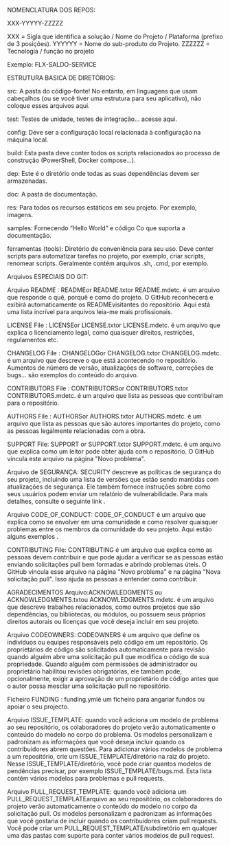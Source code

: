 
NOMENCLATURA DOS REPOS:

XXX-YYYYY-ZZZZZ

XXX = Sigla que identifica a solução / Nome do Projeto / Plataforma (prefixo de 3 posições).
YYYYYY = Nome do sub-produto do Projeto.
ZZZZZZ = Tecnologia / função no projeto

Exemplo: FLX-SALDO-SERVICE


ESTRUTURA BASICA DE DIRETÓRIOS:

src: A pasta do código-fonte! No entanto, em linguagens que usam cabeçalhos (ou se você tiver uma estrutura para seu aplicativo), não coloque esses arquivos aqui.

test: Testes de unidade, testes de integração... acesse aqui.

config: Deve ser a configuração local relacionada à configuração na máquina local.

build: Esta pasta deve conter todos os scripts relacionados ao processo de construção (PowerShell, Docker compose…).

dep: Este é o diretório onde todas as suas dependências devem ser armazenadas.

doc: A pasta de documentação.

res: Para todos os recursos estáticos em seu projeto. Por exemplo, imagens.

samples: Fornecendo “Hello World” e código Co que suporta a documentação.

ferramentas (tools): Diretório de conveniência para seu uso. Deve conter scripts para automatizar tarefas no projeto, por exemplo, criar scripts, renomear scripts. Geralmente contém arquivos .sh, .cmd, por exemplo.

Arquivos ESPECIAIS DO GIT:

Arquivo README : READMEor README.txtor README.mdetc. é um arquivo que responde o quê, porquê e como do projeto. O GitHub reconhecerá e exibirá automaticamente os READMEvisitantes do repositório. Aqui está uma lista incrível para arquivos leia-me mais profissionais.

LICENSE File : LICENSEor LICENSE.txtor LICENSE.mdetc. é um arquivo que explica o licenciamento legal, como quaisquer direitos, restrições, regulamentos etc.

CHANGELOG File : CHANGELOGor CHANGELOG.txtor CHANGELOG.mdetc. é um arquivo que descreve o que está acontecendo no repositório. Aumentos de número de versão, atualizações de software, correções de bugs... são exemplos do conteúdo do arquivo.

CONTRIBUTORS File : CONTRIBUTORSor CONTRIBUTORS.txtor CONTRIBUTORS.mdetc. é um arquivo que lista as pessoas que contribuíram para o repositório.

AUTHORS File : AUTHORSor AUTHORS.txtor AUTHORS.mdetc. é um arquivo que lista as pessoas que são autores importantes do projeto, como as pessoas legalmente relacionadas com a obra.

SUPPORT File: SUPPORT or SUPPORT.txtor SUPPORT.mdetc. é um arquivo que explica como um leitor pode obter ajuda com o repositório. O GitHub vincula este arquivo na página "Novo problema".

Arquivo de SEGURANÇA: SECURITY descreve as políticas de segurança do seu projeto, incluindo uma lista de versões que estão sendo mantidas com atualizações de segurança. Ele também fornece instruções sobre como seus usuários podem enviar um relatório de vulnerabilidade. Para mais detalhes, consulte o seguinte link .

Arquivo CODE_OF_CONDUCT: CODE_OF_CONDUCT é um arquivo que explica como se envolver em uma comunidade e como resolver quaisquer problemas entre os membros da comunidade do seu projeto. Aqui estão alguns exemplos .

CONTRIBUTING File: CONTRIBUTING é um arquivo que explica como as pessoas devem contribuir e que pode ajudar a verificar se as pessoas estão enviando solicitações pull bem formadas e abrindo problemas úteis. O GitHub vincula esse arquivo na página "Novo problema" e na página "Nova solicitação pull". Isso ajuda as pessoas a entender como contribuir.

AGRADECIMENTOS Arquivo:ACKNOWLEDGMENTS ou ACKNOWLEDGMENTS.txtou ACKNOWLEDGMENTS.mdetc. é um arquivo que descreve trabalhos relacionados, como outros projetos que são dependências, ou bibliotecas, ou módulos, ou possuem seus próprios direitos autorais ou licenças que você deseja incluir em seu projeto.

Arquivo CODEOWNERS: CODEOWNERS é um arquivo que define os indivíduos ou equipes responsáveis ​​pelo código em um repositório. Os proprietários de código são solicitados automaticamente para revisão quando alguém abre uma solicitação pull que modifica o código de sua propriedade. Quando alguém com permissões de administrador ou proprietário habilitou revisões obrigatórias, ele também pode, opcionalmente, exigir a aprovação de um proprietário de código antes que o autor possa mesclar uma solicitação pull no repositório.

Ficheiro FUNDING : funding.ymlé um ficheiro para angariar fundos ou apoiar o seu projecto.

Arquivo ISSUE_TEMPLATE: quando você adiciona um modelo de problema ao seu repositório, os colaboradores do projeto verão automaticamente o conteúdo do modelo no corpo do problema. Os modelos personalizam e padronizam as informações que você deseja incluir quando os contribuidores abrem questões. Para adicionar vários modelos de problema a um repositório, crie um ISSUE_TEMPLATE/diretório na raiz do projeto. Nesse ISSUE_TEMPLATE/diretório, você pode criar quantos modelos de pendências precisar, por exemplo ISSUE_TEMPLATE/bugs.md. Esta lista contém vários modelos para problemas e pull requests.

Arquivo PULL_REQUEST_TEMPLATE: quando você adiciona um PULL_REQUEST_TEMPLATEarquivo ao seu repositório, os colaboradores do projeto verão automaticamente o conteúdo do modelo no corpo da solicitação pull. Os modelos personalizam e padronizam as informações que você gostaria de incluir quando os contribuidores criam pull requests. Você pode criar um PULL_REQUEST_TEMPLATE/subdiretório em qualquer uma das pastas com suporte para conter vários modelos de pull request.